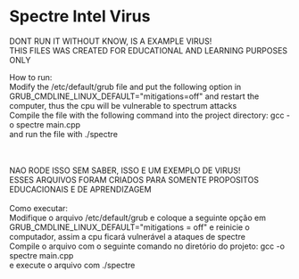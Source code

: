 # Spectre Intel Virus
DONT RUN IT WITHOUT KNOW, IS A EXAMPLE VIRUS!
<BR/>
THIS FILES WAS CREATED FOR EDUCATIONAL AND LEARNING PURPOSES ONLY

How to run:
<br/>
Modify the /etc/default/grub file and put the following option in GRUB_CMDLINE_LINUX_DEFAULT="mitigations=off" and restart the computer, thus the cpu will be vulnerable to spectrum attacks
<br/>
Compile the file with the following command into the project directory: gcc -o spectre main.cpp
<br/>
and run the file with ./spectre

<br/>
<br/>
NAO RODE ISSO SEM SABER, ISSO E UM EXEMPLO DE VIRUS!
<BR/>
ESSES ARQUIVOS FORAM CRIADOS PARA SOMENTE PROPOSITOS EDUCACIONAIS E DE APRENDIZAGEM

<br/>
<br/>
Como executar:
<br/>
Modifique o arquivo /etc/default/grub e coloque a seguinte opção em GRUB_CMDLINE_LINUX_DEFAULT="mitigations = off" e reinicie o computador, assim a cpu ficará vulnerável a ataques de spectre
<br/>
Compile o arquivo com o seguinte comando no diretório do projeto: gcc -o spectre main.cpp
<br/>
e execute o arquivo com ./spectre
